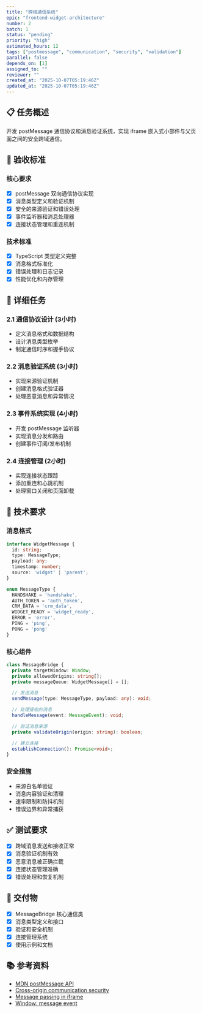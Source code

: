 ```yaml
---
title: "跨域通信系统"
epic: "frontend-widget-architecture"
number: 2
batch: 1
status: "pending"
priority: "high"
estimated_hours: 12
tags: ["postmessage", "communication", "security", "validation"]
parallel: false
depends_on: [1]
assigned_to: ""
reviewer: ""
created_at: "2025-10-07T05:19:46Z"
updated_at: "2025-10-07T05:19:46Z"
---
```


## 📋 任务概述

开发 postMessage 通信协议和消息验证系统，实现 iframe 嵌入式小部件与父页面之间的安全跨域通信。

## 🎯 验收标准

### 核心要求
- [x] postMessage 双向通信协议实现
- [x] 消息类型定义和验证机制
- [x] 安全的来源验证和错误处理
- [x] 事件监听器和消息处理器
- [x] 连接状态管理和重连机制

### 技术标准
- [x] TypeScript 类型定义完整
- [x] 消息格式标准化
- [x] 错误处理和日志记录
- [x] 性能优化和内存管理

## 📝 详细任务

### 2.1 通信协议设计 (3小时)
- 定义消息格式和数据结构
- 设计消息类型枚举
- 制定通信时序和握手协议

### 2.2 消息验证系统 (3小时)
- 实现来源验证机制
- 创建消息格式验证器
- 处理恶意消息和异常情况

### 2.3 事件系统实现 (4小时)
- 开发 postMessage 监听器
- 实现消息分发和路由
- 创建事件订阅/发布机制

### 2.4 连接管理 (2小时)
- 实现连接状态跟踪
- 添加重连和心跳机制
- 处理窗口关闭和页面卸载

## 🔧 技术要求

### 消息格式
```typescript
interface WidgetMessage {
  id: string;
  type: MessageType;
  payload: any;
  timestamp: number;
  source: 'widget' | 'parent';
}

enum MessageType {
  HANDSHAKE = 'handshake',
  AUTH_TOKEN = 'auth_token',
  CRM_DATA = 'crm_data',
  WIDGET_READY = 'widget_ready',
  ERROR = 'error',
  PING = 'ping',
  PONG = 'pong'
}
```

### 核心组件
```typescript
class MessageBridge {
  private targetWindow: Window;
  private allowedOrigins: string[];
  private messageQueue: WidgetMessage[] = [];

  // 发送消息
  sendMessage(type: MessageType, payload: any): void;

  // 处理接收的消息
  handleMessage(event: MessageEvent): void;

  // 验证消息来源
  private validateOrigin(origin: string): boolean;

  // 建立连接
  establishConnection(): Promise<void>;
}
```

### 安全措施
- 来源白名单验证
- 消息内容验证和清理
- 速率限制和防抖机制
- 错误边界和异常捕获

## ✅ 测试要求

- [x] 跨域消息发送和接收正常
- [x] 消息验证机制有效
- [x] 恶意消息被正确拦截
- [x] 连接状态管理准确
- [x] 错误处理和恢复机制

## 🚀 交付物

- [x] MessageBridge 核心通信类
- [x] 消息类型定义和接口
- [x] 验证和安全机制
- [x] 连接管理系统
- [x] 使用示例和文档

## 📚 参考资料

- [MDN postMessage API](https://developer.mozilla.org/en-US/docs/Web/API/Window/postMessage)
- [Cross-origin communication security](https://web.dev/cross-origin-communication/)
- [Message passing in iframe](https://developer.mozilla.org/en-US/docs/Web/API/Window/postMessage)
- [Window: message event](https://developer.mozilla.org/en-US/docs/Web/API/Window/message_event)

